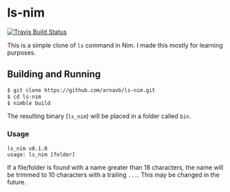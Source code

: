 # ls-nim

[![Travis Build Status](https://travis-ci.org/arnavb/ls-nim.svg?branch=master)](https://travis-ci.org/arnavb/ls-nim)

This is a simple clone of `ls` command in Nim. I made this mostly
for learning purposes.

## Building and Running

```bash
$ git clone https://github.com/arnavb/ls-nim.git
$ cd ls-nim
$ nimble build
```

The resulting binary (`ls_nim`) will be placed in a folder called `bin`.

### Usage

```
ls_nim v0.1.0
usage: ls_nim [folder]
```

If a file/folder is found with a name greater than 18 characters, the name
will be trimmed to 10 characters with a trailing `...`. This may be changed
in the future.
